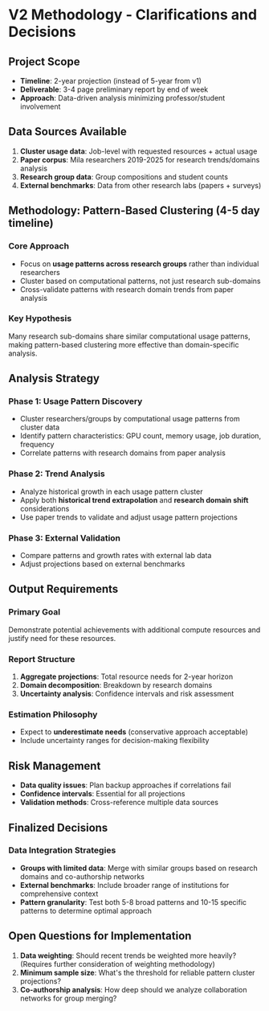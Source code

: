 # V2 Methodology - Clarifications and Decisions

## Project Scope
- **Timeline**: 2-year projection (instead of 5-year from v1)
- **Deliverable**: 3-4 page preliminary report by end of week
- **Approach**: Data-driven analysis minimizing professor/student involvement

## Data Sources Available
1. **Cluster usage data**: Job-level with requested resources + actual usage
2. **Paper corpus**: Mila researchers 2019-2025 for research trends/domains analysis  
3. **Research group data**: Group compositions and student counts
4. **External benchmarks**: Data from other research labs (papers + surveys)

## Methodology: Pattern-Based Clustering (4-5 day timeline)

### Core Approach
- Focus on **usage patterns across research groups** rather than individual researchers
- Cluster based on computational patterns, not just research sub-domains
- Cross-validate patterns with research domain trends from paper analysis

### Key Hypothesis
Many research sub-domains share similar computational usage patterns, making pattern-based clustering more effective than domain-specific analysis.

## Analysis Strategy

### Phase 1: Usage Pattern Discovery
- Cluster researchers/groups by computational usage patterns from cluster data
- Identify pattern characteristics: GPU count, memory usage, job duration, frequency
- Correlate patterns with research domains from paper analysis

### Phase 2: Trend Analysis  
- Analyze historical growth in each usage pattern cluster
- Apply both **historical trend extrapolation** and **research domain shift** considerations
- Use paper trends to validate and adjust usage pattern projections

### Phase 3: External Validation
- Compare patterns and growth rates with external lab data
- Adjust projections based on external benchmarks

## Output Requirements

### Primary Goal
Demonstrate potential achievements with additional compute resources and justify need for these resources.

### Report Structure
1. **Aggregate projections**: Total resource needs for 2-year horizon
2. **Domain decomposition**: Breakdown by research domains
3. **Uncertainty analysis**: Confidence intervals and risk assessment

### Estimation Philosophy
- Expect to **underestimate needs** (conservative approach acceptable)
- Include uncertainty ranges for decision-making flexibility

## Risk Management
- **Data quality issues**: Plan backup approaches if correlations fail
- **Confidence intervals**: Essential for all projections
- **Validation methods**: Cross-reference multiple data sources

## Finalized Decisions

### Data Integration Strategies
- **Groups with limited data**: Merge with similar groups based on research domains and co-authorship networks
- **External benchmarks**: Include broader range of institutions for comprehensive context
- **Pattern granularity**: Test both 5-8 broad patterns and 10-15 specific patterns to determine optimal approach

## Open Questions for Implementation
1. **Data weighting**: Should recent trends be weighted more heavily? (Requires further consideration of weighting methodology)
2. **Minimum sample size**: What's the threshold for reliable pattern cluster projections?
3. **Co-authorship analysis**: How deep should we analyze collaboration networks for group merging?